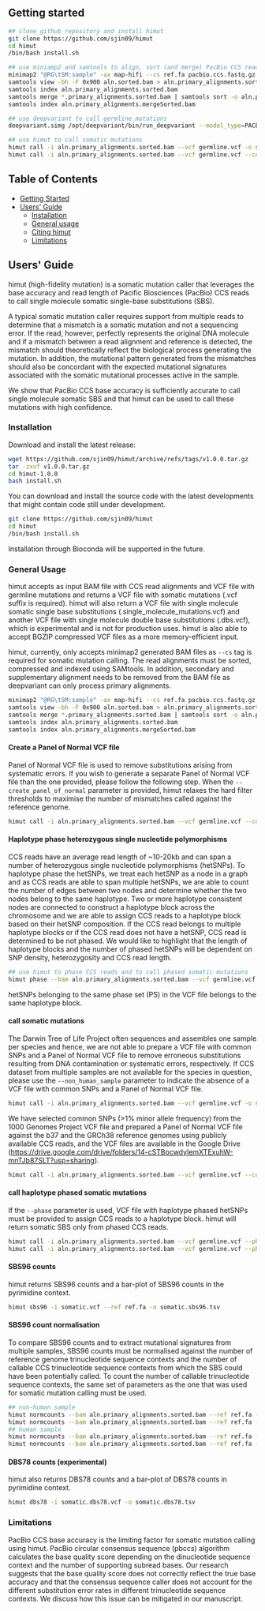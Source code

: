 ## <a name="started"></a>Getting started

```sh
## clone github repository and install himut
git clone https://github.com/sjin09/himut
cd himut
/bin/bash install.sh

## use miniamp2 and samtools to align, sort (and merge) PacBio CCS read alignments
minimap2 "@RG\tSM:sample" -ax map-hifi --cs ref.fa pacbio.ccs.fastq.gz | samtools sort -o aln.sorted.bam # SM tag must be provided to retrieve sample ID
samtools view -bh -F 0x900 aln.sorted.bam > aln.primary_alignments.sorted.bam # select primary alignments
samtools index aln.primary_alignments.sorted.bam
samtools merge *.primary_alignments.sorted.bam | samtools sort -o aln.primary_alignments.mergeSorted.bam -
samtools index aln.primary_alignments.mergeSorted.bam 

## use deepvariant to call germline mutations
deepvariant.simg /opt/deepvariant/bin/run_deepvariant --model_type=PACBIO --ref ref.fa --reads=aln.primary_alignments.sorted.bam --output_vcf=germline.vcf

## use himut to call somatic mutations 
himut call -i aln.primary_alignments.sorted.bam --vcf germline.vcf -o somatic.vcf --non_human_sample
himut call -i aln.primary_alignments.sorted.bam --vcf germline.vcf --common_snps ALL.wgs.phase3_shapeit2_mvncall_integrated_v5b.20130502.sites.decomposed.normalised.common_snps.vcf.bgz --panel_of_normals b37.himut.pon.sbs.dbs.vcf.bgz -o somatic.vcf 
```

## Table of Contents

- [Getting Started](#started)
- [Users' Guide](#uguide)
  - [Installation](#install)
  - [General usage](#general)
  - [Citing himut](#cite)
  - [Limitations](#limits)

## <a name="uguide"></a>Users' Guide

himut (high-fidelity mutation) is a somatic mutation caller that leverages the base accuracy and read length of Pacific Biosciences (PacBio) CCS reads to call single molecule somatic single-base substitutions (SBS). 

A typical somatic mutation caller requires support from multiple reads to determine that a mismatch is a somatic mutation and not a sequencing error. If the read, however, perfectly represents the original DNA molecule and if a mismatch between a read alignment and reference is detected, the mismatch should theoretically reflect the biological process generating the mutation. In addition, the mutational pattern generated from the mismatches should also be concordant with the expected mutational signatures associated with the somatic mutational processes active in the sample. 

We show that PacBio CCS base accuracy is sufficiently accurate to call single molecule somatic SBS and that himut can be used to call these mutations with high confidence.

### <a name="install"></a>Installation

Download and install the latest release:

```sh
wget https://github.com/sjin09/himut/archive/refs/tags/v1.0.0.tar.gz
tar -zxvf v1.0.0.tar.gz
cd himut-1.0.0
bash install.sh
```

You can download and install the source code with the latest developments that might contain code still under development.

```sh
git clone https://github.com/sjin09/himut 
cd himut
/bin/bash install.sh 
````

Installation through Bioconda will be supported in the future.

### <a name="general"></a>General Usage

himut accepts as input BAM file with CCS read alignments and VCF file with germline mutations and returns a VCF file with somatic mutations (.vcf suffix is required). himut will also return a VCF file with single molecule somatic single base substitutions (.single_molecule_mutations.vcf) and another VCF file with single molecule double base substitutions (.dbs.vcf), which is experimental and is not for production uses. himut is also able to accept BGZIP compressed VCF files as a more memory-efficient input.

himut, currently, only accepts minimap2 generated BAM files as `--cs` tag is required for somatic mutation calling. The read alignments must be sorted, compressed and indexed using SAMtools. In addition, secondary and supplementary alignment needs to be removed from the BAM file as deepvariant can only process primary alignments.

```sh
minimap2 "@RG\tSM:sample" -ax map-hifi --cs ref.fa pacbio.ccs.fastq.gz | samtools sort -o aln.sorted.bam # SM tag must be provided to retrieve sample ID
samtools view -bh -F 0x900 aln.sorted.bam > aln.primary_alignments.sorted.bam # select primary alignments
samtools merge *.primary_alignments.sorted.bam | samtools sort -o aln.primary_alignments.mergeSorted.bam -
samtools index aln.primary_alignments.sorted.bam
samtools index aln.primary_alignments.mergeSorted.bam 
```

#### Create a Panel of Normal VCF file

Panel of Normal VCF file is used to remove substitutions arising from systematic errors. If you wish to generate a separate Panel of Normal VCF file than the one provided, please follow the following step. When the `--create_panel_of_normal` parameter is provided, himut relaxes the hard filter thresholds to maximise the number of mismatches called against the reference genome. 

```sh
himut call -i aln.primary_alignments.sorted.bam --vcf germline.vcf --common_snps ALL.wgs.phase3_shapeit2_mvncall_integrated_v5b.20130502.sites.decomposed.normalised.common_snps.vcf.bgz --panel_of_normals b37.himut.pon.sbs.dbs.vcf.bgz -o pon.vcf --create_panel_of_normal
```

#### Haplotype phase heterozygous single nucleotide polymorphisms 

CCS reads have an average read length of ~10-20kb and can span a number of heterozygous single nucleotide polymorphisms (hetSNPs). To haplotype phase the hetSNPs, we treat each hetSNP as a node in a graph and as CCS reads are able to span multiple hetSNPs, we are able to count the number of edges between two nodes and determine whether the two nodes belong to the same haplotype. Two or more haplotype consistent nodes are connected to construct a haplotype block across the chromosome and we are able to assign CCS reads to a haplotype block based on their hetSNP composition. If the CCS read belongs to multiple haplotype blocks or if the CCS read does not have a hetSNP, CCS read is determined to be not phased. We would like to highlight that the length of haplotype blocks and the number of phased hetSNPs will be dependent on SNP density, heterozygosity and CCS read length.

```sh
## use himut to phase CCS reads and to call phased somatic mutations
himut phase --bam aln.primary_alignments.sorted.bam --vcf germline.vcf.bgz -o germline.phased.vcf 
```

hetSNPs belonging to the same phase set (PS) in the VCF file belongs to the same haplotype block.

#### call somatic mutations 

The Darwin Tree of Life Project often sequences and assembles one sample per species and hence, we are not able to prepare a VCF file with common SNPs and a Panel of Normal VCF file to remove erroneous substitutions resulting from DNA contamination or systematic errors, respectively. If CCS dataset from multiple samples are not available for the species in question, please use the `--non_human_sample` parameter to indicate the absence of a VCF file with common SNPs and a Panel of Normal VCF file.

```sh
himut call -i aln.primary_alignments.sorted.bam --vcf germline.vcf -o somatic.vcf --non_human_sample
```

We have selected common SNPs (>1% minor allele frequency) from the 1000 Genomes Project VCF file and prepared a Panel of Normal VCF file against the b37 and the GRCh38 reference genomes using publicly available CCS reads, and the VCF files are available in the Google Drive (https://drive.google.com/drive/folders/14-cSTBocwdyIemXTExuhW-mnTJb87SLT?usp=sharing). 

```sh
himut call -i aln.primary_alignments.sorted.bam --vcf germline.vcf --common_snps ALL.wgs.phase3_shapeit2_mvncall_integrated_v5b.20130502.sites.decomposed.normalised.common_snps.vcf.bgz --panel_of_normals b37.himut.pon.sbs.dbs.vcf.bgz -o somatic.vcf 
```

#### call haplotype phased somatic mutations

If the `--phase` parameter is used, VCF file with haplotype phased hetSNPs must be provided to assign CCS reads to a haplotype block. himut will return somatic SBS only from phased CCS reads.

```sh
himut call -i aln.primary_alignments.sorted.bam --vcf germline.vcf --phased_vcf germline.phased.vcf -o somatic.phased.vcf --phase --non_human_sample
himut call -i aln.primary_alignments.sorted.bam --vcf germline.vcf --phased_vcf germline.phased.vcf --common_snps ALL.wgs.phase3_shapeit2_mvncall_integrated_v5b.20130502.sites.decomposed.normalised.common_snps.vcf.bgz --panel_of_normals b37.himut.pon.sbs.dbs.vcf.bgz -o somatic.vcf --phase 
```

#### SBS96 counts

himut returns SBS96 counts and a bar-plot of SBS96 counts in the pyrimidine context. 

```sh
himut sbs96 -i somatic.vcf --ref ref.fa -o somatic.sbs96.tsv 
```

#### SBS96 count normalisation

To compare SBS96 counts and to extract mutational signatures from multiple samples, SBS96 counts must be normalised against the number of reference genome trinucleotide sequence contexts and the number of callable CCS trinucleotide sequence contexts from which the SBS could have been potentially called. To count the number of callable trinucleotide sequence contexts, the same set of parameters as the one that was used for somatic mutation calling must be used.

```sh
## non-human sample
himut normcounts --bam aln.primary_alignments.sorted.bam --ref ref.fa --vcf germline.vcf --sample_sbs somatic.vcf -o somatic.normcounts.tsv
himut normcounts --bam aln.primary_alignments.sorted.bam --ref ref.fa --vcf germline.vcf --phased_vcf germline.phased.vcf --sample_sbs somatic.phased.vcf -o somatic.phased.normcounts.tsv --phase
## human sample
himut normcounts --bam aln.primary_alignments.sorted.bam --ref ref.fa --vcf germline.vcf --common_snps ALL.wgs.phase3_shapeit2_mvncall_integrated_v5b.20130502.sites.decomposed.normalised.common_snps.vcf.bgz --panel_of_normals b37.himut.pon.sbs.dbs.vcf.bgz --sample_sbs somatic.vcf -o somatic.normcounts.tsv
himut normcounts --bam aln.primary_alignments.sorted.bam --ref ref.fa --vcf germline.vcf --phased_vcf germline.phased.vcf --common_snps ALL.wgs.phase3_shapeit2_mvncall_integrated_v5b.20130502.sites.decomposed.normalised.common_snps.vcf.bgz --panel_of_normals b37.himut.pon.sbs.dbs.vcf.bgz --sample_sbs somatic.phased.vcf -o somatic.phased.normcounts.tsv --phase
```

#### DBS78 counts (experimental)

himut also returns DBS78 counts and a bar-plot of DBS78 counts in pyrimidine context.

```sh
himut dbs78 -i somatic.dbs78.vcf -o somatic.dbs78.tsv
```

### Limitations

PacBio CCS base accuracy is the limiting factor for somatic mutation calling using himut. PacBio circular consensus sequence (pbccs) algorithm calculates the base quality score depending on the dinucleotide sequence context and the number of supporting subread bases. Our research suggests that the base quality score does not correctly reflect the true base accuracy and that the consensus sequence caller does not account for the different substitution error rates in different trinucleotide sequence contexts. We discuss how this issue can be mitigated in our manuscript.

